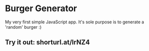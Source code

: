 # Burger Generator

My very first simple JavaScript app.
It's sole purpose is to generate a 'random' burger :)

## Try it out: shorturl.at/lrNZ4

